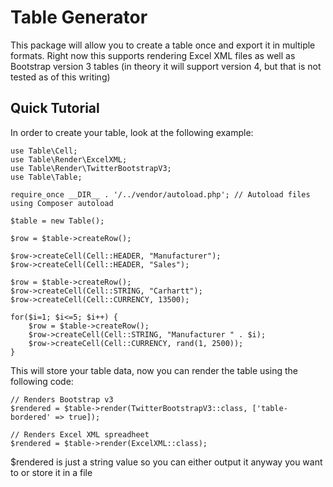 # Table Generator

This package will allow you to create a table once and export it in multiple 
formats. Right now this supports rendering Excel XML files as well as 
Bootstrap version 3 tables (in theory it will support version 4, but that is
not tested as of this writing)

## Quick Tutorial
In order to create your table, look at the following example:

```
use Table\Cell;
use Table\Render\ExcelXML;  
use Table\Render\TwitterBootstrapV3;
use Table\Table;

require_once __DIR__ . '/../vendor/autoload.php'; // Autoload files using Composer autoload

$table = new Table();

$row = $table->createRow();

$row->createCell(Cell::HEADER, "Manufacturer");
$row->createCell(Cell::HEADER, "Sales");

$row = $table->createRow();
$row->createCell(Cell::STRING, "Carhartt");
$row->createCell(Cell::CURRENCY, 13500);

for($i=1; $i<=5; $i++) {
    $row = $table->createRow();
    $row->createCell(Cell::STRING, "Manufacturer " . $i);
    $row->createCell(Cell::CURRENCY, rand(1, 2500));
}
```

This will store your table data, now you can render the table using the
following code:

```
// Renders Bootstrap v3
$rendered = $table->render(TwitterBootstrapV3::class, ['table-bordered' => true]);

// Renders Excel XML spreadheet
$rendered = $table->render(ExcelXML::class);
```

$rendered is just a string value so you can either output it anyway you want 
to or store it in a file